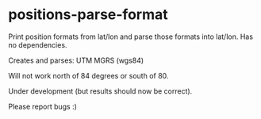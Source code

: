 # positions-parse-format
Print position formats from lat/lon and parse those formats into lat/lon. Has no dependencies.

Creates and parses:
UTM
MGRS (wgs84)

Will not work north of 84 degrees or south of 80.

Under development (but results should now be correct).

Please report bugs :)

